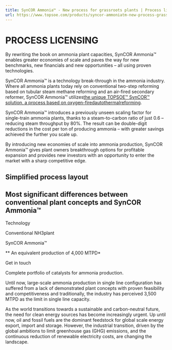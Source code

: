 ```yaml
---
title: SynCOR Ammonia™ - New process for grassroots plants | Process licensing | Products | Topsoe
url: https://www.topsoe.com/products/syncor-ammoniatm-new-process-grassroots-plants#main-content
---
```


# PROCESS LICENSING

By rewriting the book on ammonia plant capacities, SynCOR Ammonia™ enables greater economies of scale and paves the way for new benchmarks, new financials and new opportunities – all using proven technologies.

SynCOR Ammonia™ is a technology break-through in the ammonia industry. Where all ammonia plants today rely on conventional two-step reforming based on tubular steam methane reforming and an air-fired secondary reformer, SynCOR Ammonia™ utilizes[the unique TOPSOE™ SynCOR™ solution, a process based on oxygen-fired](/products/equipment/syncortm-autothermal-reformer-atr)[autothermal](/products/equipment/syncortm-autothermal-reformer-atr)[reforming](/products/equipment/syncortm-autothermal-reformer-atr).

SynCOR Ammonia™ introduces a previously unseen scaling factor for single-train ammonia plants, thanks to a steam-to-carbon ratio of just 0.6 – reducing steam throughput by 80%. The result can be double-digit reductions in the cost per ton of producing ammonia – with greater savings achieved the further you scale up.

By introducing new economies of scale into ammonia production, SynCOR Ammonia™ gives plant owners breakthrough options for profitable expansion and provides new investors with an opportunity to enter the market with a sharp competitive edge.

## Simplified process layout

## Most significant differences between conventional plant concepts and SynCOR Ammonia™

Technology

Conventional NH3plant

SynCOR Ammonia™

** An equivalent production of 4,000 MTPD*

Get in touch

Complete portfolio of catalysts for ammonia production.

Until now, large-scale ammonia production in single line configuration has suffered from a lack of demonstrated plant concepts with proven feasibility and competitiveness and traditionally, the industry has perceived 3,500 MTPD as the limit in single line capacity.

As the world transitions towards a sustainable  and carbon-neutral future, the need for clean  energy sources has become increasingly urgent.  Up until now, oil and fossil fuels are the dominant  feedstock for global scale energy export, import  and storage. However, the industrial transition,  driven by the global ambitions to limit greenhouse  gas (GHG) emissions, and the continuous reduction  of renewable electricity costs, are changing the  landscape.